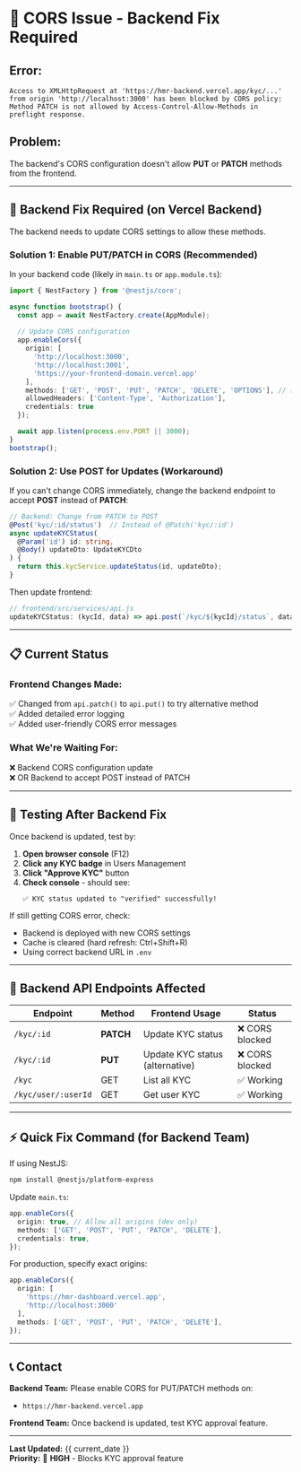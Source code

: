 # 🚨 CORS Issue - Backend Fix Required

## **Error:**
```
Access to XMLHttpRequest at 'https://hmr-backend.vercel.app/kyc/...' 
from origin 'http://localhost:3000' has been blocked by CORS policy: 
Method PATCH is not allowed by Access-Control-Allow-Methods in preflight response.
```

## **Problem:**
The backend's CORS configuration doesn't allow **PUT** or **PATCH** methods from the frontend.

---

## **🔧 Backend Fix Required (on Vercel Backend)**

The backend needs to update CORS settings to allow these methods.

### **Solution 1: Enable PUT/PATCH in CORS (Recommended)**

In your backend code (likely in `main.ts` or `app.module.ts`):

```typescript
import { NestFactory } from '@nestjs/core';

async function bootstrap() {
  const app = await NestFactory.create(AppModule);
  
  // Update CORS configuration
  app.enableCors({
    origin: [
      'http://localhost:3000',
      'http://localhost:3001', 
      'https://your-frontend-domain.vercel.app'
    ],
    methods: ['GET', 'POST', 'PUT', 'PATCH', 'DELETE', 'OPTIONS'], // ✅ Add PUT and PATCH
    allowedHeaders: ['Content-Type', 'Authorization'],
    credentials: true
  });

  await app.listen(process.env.PORT || 3000);
}
bootstrap();
```

### **Solution 2: Use POST for Updates (Workaround)**

If you can't change CORS immediately, change the backend endpoint to accept **POST** instead of **PATCH**:

```typescript
// Backend: Change from PATCH to POST
@Post('kyc/:id/status')  // Instead of @Patch('kyc/:id')
async updateKYCStatus(
  @Param('id') id: string,
  @Body() updateDto: UpdateKYCDto
) {
  return this.kycService.updateStatus(id, updateDto);
}
```

Then update frontend:
```javascript
// frontend/src/services/api.js
updateKYCStatus: (kycId, data) => api.post(`/kyc/${kycId}/status`, data),
```

---

## **📋 Current Status**

### **Frontend Changes Made:**
✅ Changed from `api.patch()` to `api.put()` to try alternative method  
✅ Added detailed error logging  
✅ Added user-friendly CORS error messages  

### **What We're Waiting For:**
❌ Backend CORS configuration update  
❌ OR Backend to accept POST instead of PATCH  

---

## **🧪 Testing After Backend Fix**

Once backend is updated, test by:

1. **Open browser console** (F12)
2. **Click any KYC badge** in Users Management
3. **Click "Approve KYC"** button
4. **Check console** - should see:
   ```
   ✅ KYC status updated to "verified" successfully!
   ```

If still getting CORS error, check:
- Backend is deployed with new CORS settings
- Cache is cleared (hard refresh: Ctrl+Shift+R)
- Using correct backend URL in `.env`

---

## **🔗 Backend API Endpoints Affected**

| Endpoint | Method | Frontend Usage | Status |
|----------|--------|---------------|--------|
| `/kyc/:id` | **PATCH** | Update KYC status | ❌ CORS blocked |
| `/kyc/:id` | **PUT** | Update KYC status (alternative) | ❌ CORS blocked |
| `/kyc` | GET | List all KYC | ✅ Working |
| `/kyc/user/:userId` | GET | Get user KYC | ✅ Working |

---

## **⚡ Quick Fix Command (for Backend Team)**

If using NestJS:
```bash
npm install @nestjs/platform-express
```

Update `main.ts`:
```typescript
app.enableCors({
  origin: true, // Allow all origins (dev only)
  methods: ['GET', 'POST', 'PUT', 'PATCH', 'DELETE'],
  credentials: true,
});
```

For production, specify exact origins:
```typescript
app.enableCors({
  origin: [
    'https://hmr-dashboard.vercel.app',
    'http://localhost:3000'
  ],
  methods: ['GET', 'POST', 'PUT', 'PATCH', 'DELETE'],
});
```

---

## **📞 Contact**

**Backend Team:** Please enable CORS for PUT/PATCH methods on:
- `https://hmr-backend.vercel.app`

**Frontend Team:** Once backend is updated, test KYC approval feature.

---

**Last Updated:** {{ current_date }}  
**Priority:** 🔴 **HIGH** - Blocks KYC approval feature





